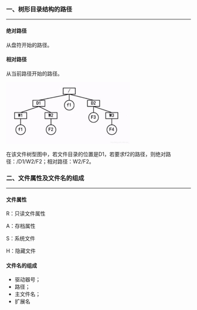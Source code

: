 ### 一、树形目录结构的路径

---

#### 绝对路径

从盘符开始的路径。

#### 相对路径

从当前路径开始的路径。

<img src="11.%E6%96%87%E4%BB%B6%E7%AE%A1%E7%90%86-%E6%96%87%E4%BB%B6%E5%92%8C%E6%A0%91%E5%BD%A2%E7%9B%AE%E5%BD%95%E7%BB%93%E6%9E%84.assets/watermark,type_ZmFuZ3poZW5naGVpdGk,shadow_10,text_aHR0cHM6Ly9ibG9nLmNzZG4ubmV0L2ltcmVhbF8=,size_16,color_FFFFFF,t_70-20220809103601763.jpeg" alt="img" style="zoom: 33%;" />

在该文件树型图中，若文件目录的位置是D1，若要求f2的路径，则绝对路径：/D1/W2/F2；相对路径：W2/F2。



### 二、文件属性及文件名的组成

---

#### 文件属性

R：只读文件属性

A：存档属性

S：系统文件

H：隐藏文件

#### 文件名的组成

- 驱动器号；
- 路径；
- 主文件名；
- 扩展名